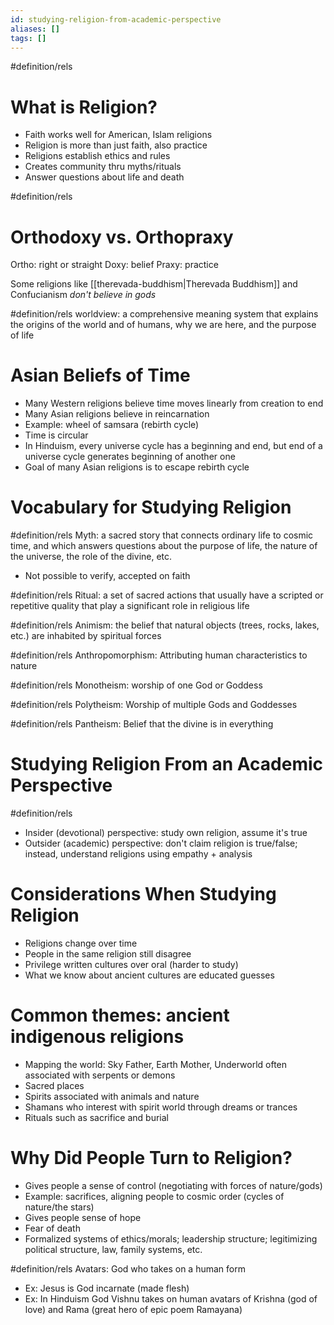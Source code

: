 ```yaml
---
id: studying-religion-from-academic-perspective
aliases: []
tags: []
---
```


#definition/rels
# What is Religion?
- Faith works well for American, Islam religions
- Religion is more than just faith, also practice
- Religions establish ethics and rules
- Creates community thru myths/rituals
- Answer questions about life and death

#definition/rels
# Orthodoxy vs. Orthopraxy
Ortho: right or straight
Doxy: belief
Praxy: practice

Some religions like [[therevada-buddhism|Therevada Buddhism]] and Confucianism _don't believe in gods_

#definition/rels
worldview: a comprehensive meaning system that explains the origins of the world and of humans, why we are here, and the purpose of life

# Asian Beliefs of Time
- Many Western religions believe time moves linearly from creation to end
- Many Asian religions believe in reincarnation
- Example: wheel of samsara (rebirth cycle)
- Time is circular
- In Hinduism, every universe cycle has a beginning and end, but end of a universe cycle generates beginning of another one
- Goal of many Asian religions is to escape rebirth cycle

# Vocabulary for Studying Religion
#definition/rels
Myth: a sacred story that connects ordinary life to cosmic time, and which answers questions about the purpose of life, the nature of the universe, the role of the divine, etc.
- Not possible to verify, accepted on faith

#definition/rels
Ritual: a set of sacred actions that usually have a scripted or repetitive quality that play a significant role in religious life

#definition/rels
Animism: the belief that natural objects (trees, rocks, lakes, etc.) are inhabited by spiritual forces

#definition/rels
Anthropomorphism: Attributing human characteristics to nature

#definition/rels
Monotheism: worship of one God or Goddess

#definition/rels
Polytheism: Worship of multiple Gods and Goddesses

#definition/rels
Pantheism: Belief that the divine is in everything

# Studying Religion From an Academic Perspective
#definition/rels
- Insider (devotional) perspective: study own religion, assume it's true
- Outsider (academic) perspective: don't claim religion is true/false; instead, understand religions using empathy + analysis

# Considerations When Studying Religion
- Religions change over time
- People in the same religion still disagree
- Privilege written cultures over oral (harder to study)
- What we know about ancient cultures are educated guesses

# Common themes: ancient indigenous religions
- Mapping the world: Sky Father, Earth Mother, Underworld often associated with serpents or demons
- Sacred places
- Spirits associated with animals and nature
- Shamans who interest with spirit world through dreams or trances
- Rituals such as sacrifice and burial

# Why Did People Turn to Religion?
- Gives people a sense of control (negotiating with forces of nature/gods)
- Example: sacrifices, aligning people to cosmic order (cycles of nature/the stars)
- Gives people sense of hope
- Fear of death
- Formalized systems of ethics/morals; leadership structure; legitimizing political structure, law, family systems, etc.

#definition/rels
Avatars: God who takes on a human form
- Ex: Jesus is God incarnate (made flesh)
- Ex: In Hinduism God Vishnu takes on human avatars of Krishna (god of love) and Rama (great hero of epic poem Ramayana)
